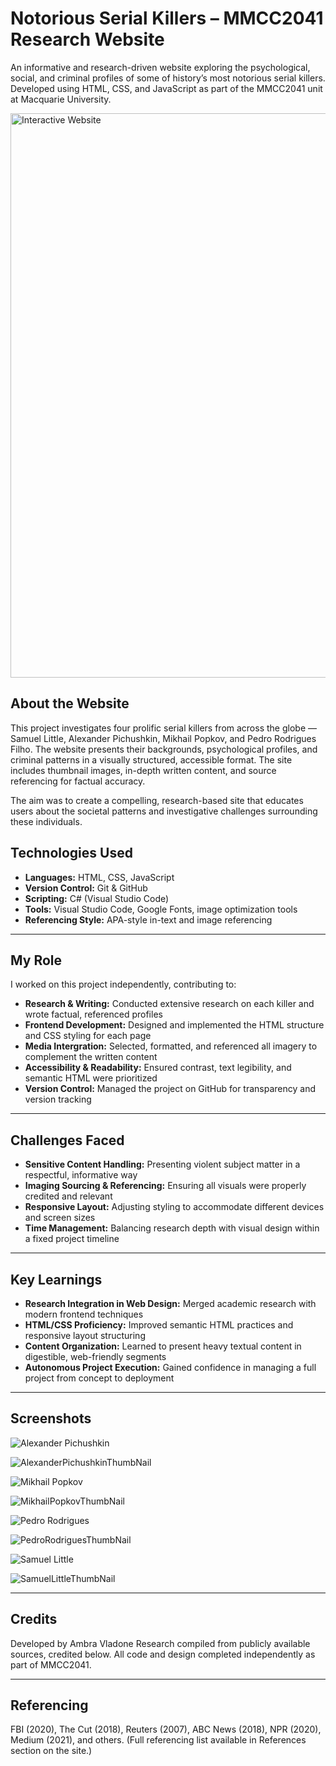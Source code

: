 # Notorious Serial Killers – MMCC2041 Research Website

An informative and research-driven website exploring the psychological, social, and criminal profiles of some of history’s most notorious serial killers. Developed using HTML, CSS, and JavaScript as part of the MMCC2041 unit at Macquarie University.

<img width="1902" height="903" alt="Interactive Website" src="https://github.com/user-attachments/assets/c886fabe-11b5-4ec5-992d-0dd2ded0d558" />

## About the Website

This project investigates four prolific serial killers from across the globe — Samuel Little, Alexander Pichushkin, Mikhail Popkov, and Pedro Rodrigues Filho. The website presents their backgrounds, psychological profiles, and criminal patterns in a visually structured, accessible format. The site includes thumbnail images, in-depth written content, and source referencing for factual accuracy.

The aim was to create a compelling, research-based site that educates users about the societal patterns and investigative challenges surrounding these individuals.

## Technologies Used

- **Languages:** HTML, CSS, JavaScript
- **Version Control:** Git & GitHub
- **Scripting:** C# (Visual Studio Code)
- **Tools:** Visual Studio Code, Google Fonts, image optimization tools
- **Referencing Style:** APA-style in-text and image referencing

---

## My Role

I worked on this project independently, contributing to:

- **Research & Writing:** Conducted extensive research on each killer and wrote factual, referenced profiles
- **Frontend Development:** Designed and implemented the HTML structure and CSS styling for each page
- **Media Intergration:** Selected, formatted, and referenced all imagery to complement the written content
- **Accessibility & Readability:** Ensured contrast, text legibility, and semantic HTML were prioritized
- **Version Control:** Managed the project on GitHub for transparency and version tracking

---

## Challenges Faced

- **Sensitive Content Handling:** Presenting violent subject matter in a respectful, informative way
- **Imaging Sourcing & Referencing:** Ensuring all visuals were properly credited and relevant
- **Responsive Layout:** Adjusting styling to accommodate different devices and screen sizes
- **Time Management:** Balancing research depth with visual design within a fixed project timeline

---

## Key Learnings

- **Research Integration in Web Design:** Merged academic research with modern frontend techniques
- **HTML/CSS Proficiency:** Improved semantic HTML practices and responsive layout structuring
- **Content Organization:** Learned to present heavy textual content in digestible, web-friendly segments
- **Autonomous Project Execution:** Gained confidence in managing a full project from concept to deployment

---

## Screenshots

![Alexander Pichushkin](https://github.com/user-attachments/assets/715e2014-7ad1-4d3f-bc2b-6c1e346149f3)

![AlexanderPichushkinThumbNail](https://github.com/user-attachments/assets/6c4f7be3-3555-41ed-b868-3b45807bf810)

![Mikhail Popkov](https://github.com/user-attachments/assets/c3add1e6-799e-489f-b3ed-2c8c7c05705f)

![MikhailPopkovThumbNail](https://github.com/user-attachments/assets/594171b3-d70d-4387-b7dc-87c8200fe816)

![Pedro Rodrigues](https://github.com/user-attachments/assets/089def85-e572-4373-b85c-3157756addd7)

![PedroRodriguesThumbNail](https://github.com/user-attachments/assets/dcf95696-4578-41eb-bdc4-a6c4a68bb3c9)

![Samuel Little](https://github.com/user-attachments/assets/00ab1de5-ed2b-4400-82ad-c47818093f67)

![SamuelLittleThumbNail](https://github.com/user-attachments/assets/7969c01c-fb68-4987-b86f-729ab20da3c1)

---

## Credits

Developed by Ambra Vladone
Research compiled from publicly available sources, credited below.
All code and design completed independently as part of MMCC2041.

---

## Referencing

FBI (2020), The Cut (2018), Reuters (2007), ABC News (2018), NPR (2020), Medium (2021), and others.
(Full referencing list available in References section on the site.)
